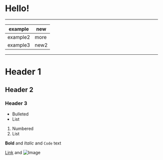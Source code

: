 # Hello!

--------------

example|new|
-----|-----|
example2|more|and more|
example3|new2|

---------------



# Header 1
## Header 2
### Header 3

- Bulleted
- List

1. Numbered
2. List

**Bold** and _Italic_ and `Code` text

[Link](url) and ![Image](src)
